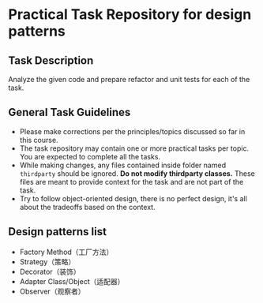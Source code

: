 

# Practical Task Repository for design patterns

## Task Description
Analyze the given code and prepare refactor and unit tests for each of the task.

## General Task Guidelines

* Please make corrections per the principles/topics discussed so far in this course.
* The task repository may contain one or more practical tasks per topic. You are expected to complete all the tasks.
* While making changes, any files contained inside folder named `thirdparty` should be ignored. **Do not modify thirdparty classes.** These files are meant to provide context for the task and are not part of the task.
* Try to follow object-oriented design, there is no perfect design, it's all about the tradeoffs based on the context.

## Design patterns list

-  Factory Method（工厂方法）
-  Strategy（策略）
-  Decorator（装饰）
-  Adapter Class/Object（适配器）
-  Observer（观察者）